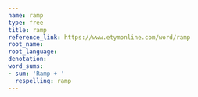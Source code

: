 ```yaml
---
name: ramp
type: free
title: ramp
reference_link: https://www.etymonline.com/word/ramp
root_name: 
root_language: 
denotation: 
word_sums:
- sum: 'Ramp + '
  respelling: ramp
---
```

